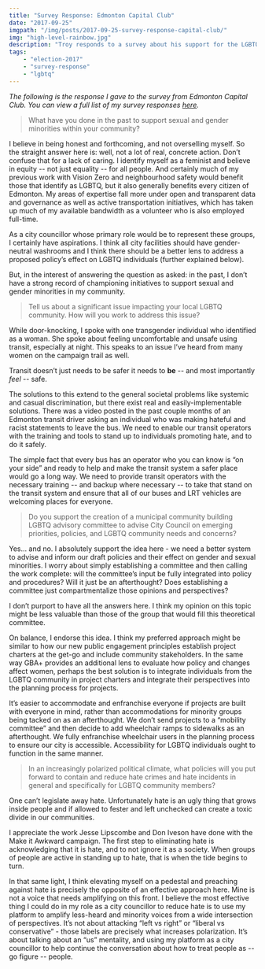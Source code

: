 ```yaml
---
title: "Survey Response: Edmonton Capital Club"
date: "2017-09-25"
imgpath: "/img/posts/2017-09-25-survey-response-capital-club/"
img: "high-level-rainbow.jpg"
description: "Troy responds to a survey about his support for the LGBTQ community"
tags: 
    - "election-2017"
    - "survey-response"
    - "lgbtq"
---
```


*The following is the response I gave to the survey from Edmonton Capital Club. You can view a full list of my survey responses [here](/survey-responses).*

> What have you done in the past to support sexual and gender minorities within your community?

I believe in being honest and forthcoming, and not overselling myself. So the straight answer here is: well, not a lot of real, concrete action. Don’t confuse that for a lack of caring. I identify myself as a feminist and believe in equity -- not just equality -- for all people. And certainly much of my previous work with Vision Zero and neighbourhood safety would benefit those that identify as LGBTQ, but it also generally benefits every citizen of Edmonton. My areas of expertise fall more under open and transparent data and governance as well as active transportation initiatives, which has taken up much of my available bandwidth as a volunteer who is also employed full-time.

As a city councillor whose primary role would be to represent these groups, I certainly have aspirations. I think all city facilities should have gender-neutral washrooms and I think there should be a better lens to address a proposed policy’s effect on LGBTQ individuals (further explained below).

But, in the interest of answering the question as asked: in the past, I don’t have a strong record of championing initiatives to support sexual and gender minorities in my community.

> Tell us about a significant issue impacting your local LGBTQ community. How will you work to address this issue?

While door-knocking, I spoke with one transgender individual who identified as a woman. She spoke about feeling uncomfortable and unsafe using transit, especially at night. This speaks to an issue I’ve heard from many women on the campaign trail as well.

Transit doesn’t just needs to be safer it needs to **be** -- and most importantly *feel* -- safe.

The solutions to this extend to the general societal problems like systemic and casual discrimination, but there exist real and easily-implementable solutions. There was a video posted in the past couple months of an Edmonton transit driver asking an individual who was making hateful and racist statements to leave the bus. We need to enable our transit operators with the training and tools to stand up to individuals promoting hate, and to do it safely.

The simple fact that every bus has an operator who you can know is “on your side” and ready to help and make the transit system a safer place would go a long way. We need to provide transit operators with the necessary training -- and backup where necessary -- to take that stand on the transit system and ensure that all of our buses and LRT vehicles are welcoming places for everyone.

> Do you support the creation of a municipal community building LGBTQ advisory committee to advise City Council on emerging
  priorities, policies, and LGBTQ community needs and concerns?

Yes… and no. I absolutely support the idea here - we need a better system to advise and inform our draft policies and their
effect on gender and sexual minorities. I worry about simply establishing a committee and then calling the work complete:
will the committee’s input be fully integrated into policy and procedures? Will it just be an afterthought? Does establishing
a committee just compartmentalize those opinions and perspectives?

I don’t purport to have all the answers here. I think my opinion on this topic might be less valuable than those of the
group that would fill this theoretical committee.

On balance, I endorse this idea. I think my preferred approach might be similar to how our new public engagement principles
establish project charters at the get-go and include community stakeholders. In the same way GBA+ provides an additional
lens to evaluate how policy and changes affect women, perhaps the best solution is to integrate individuals from the LGBTQ
community in project charters and integrate their perspectives into the planning process for projects.

It’s easier to accommodate and enfranchise everyone if projects are built with everyone in mind, rather than accommodations
for minority groups being tacked on as an afterthought. We don’t send projects to a “mobility committee” and then decide
to add wheelchair ramps to sidewalks as an afterthought. We fully enfranchise wheelchair users in the planning process
to ensure our city is accessible. Accessibility for LGBTQ individuals ought to function in the same manner.


> In an increasingly polarized political climate, what policies will you put forward to contain and reduce hate crimes and hate incidents in general and specifically for
  LGBTQ community members?

One can’t legislate away hate. Unfortunately hate is an ugly thing that grows inside people and if allowed to fester and
left unchecked can create a toxic divide in our communities.

I appreciate the work Jesse Lipscombe and Don Iveson have done with the Make it Awkward campaign. The first step to eliminating
hate is acknowledging that it is hate, and to not ignore it as a society. When groups of people are active in standing up to hate,
that is when the tide begins to turn.

In that same light, I think elevating myself on a pedestal and preaching against hate is precisely the opposite of an
effective approach here. Mine is not a voice that needs amplifying on this front. I believe the most effective thing I
could do in my role as a city councillor to reduce hate is to use my platform to amplify less-heard and minority voices
from a wide intersection of perspectives. It’s not about attacking “left vs right” or “liberal vs conservative” - those
labels are precisely what increases polarization. It’s about talking about an “us” mentality, and using my platform as a
city councillor to help continue the conversation about how to treat people as -- go figure -- people.


